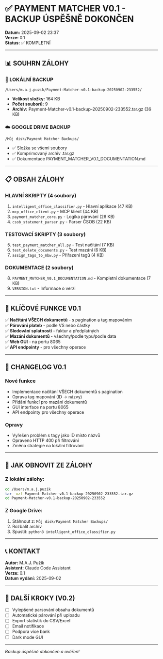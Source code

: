 # ✅ PAYMENT MATCHER V0.1 - BACKUP ÚSPĚŠNĚ DOKONČEN

**Datum:** 2025-09-02 23:37  
**Verze:** 0.1  
**Status:** ✅ KOMPLETNÍ

---

## 📊 SOUHRN ZÁLOHY

### 📁 LOKÁLNÍ BACKUP
```
/Users/m.a.j.puzik/Payment-Matcher-v0.1-backup-20250902-233552/
```
- **Velikost složky:** 164 KB
- **Počet souborů:** 9
- **Archiv:** Payment-Matcher-v0.1-backup-20250902-233552.tar.gz (36 KB)

### ☁️ GOOGLE DRIVE BACKUP
```
/Můj disk/Payment Matcher Backups/
```
- ✅ Složka se všemi soubory
- ✅ Komprimovaný archiv .tar.gz
- ✅ Dokumentace PAYMENT_MATCHER_V0.1_DOCUMENTATION.md

---

## 📋 OBSAH ZÁLOHY

### HLAVNÍ SKRIPTY (4 soubory)
1. `intelligent_office_classifier.py` - Hlavní aplikace (47 KB)
2. `mcp_office_client.py` - MCP klient (44 KB)
3. `payment_matcher_core.py` - Logika párování (26 KB)
4. `csob_statement_parser.py` - Parser ČSOB (22 KB)

### TESTOVACÍ SKRIPTY (3 soubory)
5. `test_payment_matcher_all.py` - Test načítání (7 KB)
6. `test_delete_documents.py` - Test mazání (6 KB)
7. `assign_tags_to_mbw.py` - Přiřazení tagů (4 KB)

### DOKUMENTACE (2 soubory)
8. `PAYMENT_MATCHER_V0.1_DOCUMENTATION.md` - Kompletní dokumentace (7 KB)
9. `VERSION.txt` - Informace o verzi

---

## 🚀 KLÍČOVÉ FUNKCE V0.1

✅ **Načítání VŠECH dokumentů** - s pagination a tag mapováním  
✅ **Párování plateb** - podle VS nebo částky  
✅ **Sledování splatností** - faktur a předplatných  
✅ **Mazání dokumentů** - všechny/podle typu/podle data  
✅ **Web GUI** - na portu 8065  
✅ **API endpointy** - pro všechny operace  

---

## 📝 CHANGELOG V0.1

### Nové funkce
- Implementace načítání VŠECH dokumentů s pagination
- Oprava tag mapování (ID → názvy)
- Přidání funkcí pro mazání dokumentů
- GUI interface na portu 8065
- API endpointy pro všechny operace

### Opravy
- Vyřešen problém s tagy jako ID místo názvů
- Opraveno HTTP 400 při filtrování
- Změna strategie na lokální filtrování

---

## 🔄 JAK OBNOVIT ZE ZÁLOHY

### Z lokální zálohy:
```bash
cd /Users/m.a.j.puzik
tar -xzf Payment-Matcher-v0.1-backup-20250902-233552.tar.gz
cd Payment-Matcher-v0.1-backup-20250902-233552
```

### Z Google Drive:
1. Stáhnout z: `Můj disk/Payment Matcher Backups/`
2. Rozbalit archiv
3. Spustit: `python3 intelligent_office_classifier.py`

---

## 📞 KONTAKT

**Autor:** M.A.J. Pužík  
**Asistent:** Claude Code Assistant  
**Verze:** 0.1  
**Datum vydání:** 2025-09-02

---

## 🔮 DALŠÍ KROKY (V0.2)

- [ ] Vylepšené parsování obsahu dokumentů
- [ ] Automatické párování při uploadu
- [ ] Export statistik do CSV/Excel
- [ ] Email notifikace
- [ ] Podpora více bank
- [ ] Dark mode GUI

---

*Backup úspěšně dokončen a ověřen!*